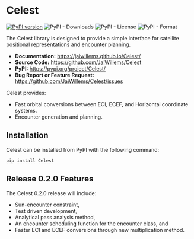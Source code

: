 # Celest

[![PyPI version](https://badge.fury.io/py/Celest.svg)](https://badge.fury.io/py/Celest) ![PyPI - Downloads](https://img.shields.io/pypi/dm/Celest) ![PyPI - License](https://img.shields.io/pypi/l/Celest) ![PyPI - Format](https://img.shields.io/pypi/format/Celest)

The Celest library is designed to provide a simple interface for satellite positional representations and encounter planning.
* **Documentation:** https://jaiwillems.github.io/Celest/
* **Source Code:** https://github.com/JaiWillems/Celest
* **PyPI:** https://pypi.org/project/Celest/
* **Bug Report or Feature Request:** https://github.com/JaiWillems/Celest/issues

Celest provides:
* Fast orbital conversions between ECI, ECEF, and Horizontal coordinate systems.
* Encounter generation and planning.

## Installation
Celest can be installed from PyPI with the following command:
```terminal
pip install Celest
```


## Release 0.2.0 Features
The Celest 0.2.0 release will include:
* Sun-encounter constraint,
* Test driven development,
* Analytical pass analysis method,
* An encounter scheduling function for the encounter class, and
* Faster ECI and ECEF conversions through new multiplication method.
